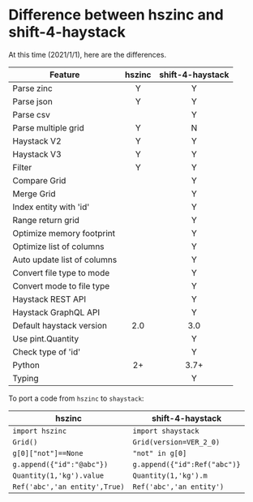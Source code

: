 # Difference between hszinc and shift-4-haystack

At this time (2021/1/1), here are the differences.

| Feature                        | hszinc | shift-4-haystack |
| ------------------------------ |:---:|:---:|
| Parse zinc                     |  Y  |  Y  |
| Parse json                     |  Y  |  Y  |
| Parse csv                      |     |  Y  |
| Parse multiple grid            |  Y  |  N  |
| Haystack V2                    |  Y  |  Y  |
| Haystack V3                    |  Y  |  Y  |
| Filter                         |  Y  |  Y  |
| Compare Grid                   |     |  Y  |
| Merge Grid                     |     |  Y  |
| Index entity with 'id'         |     |  Y  |
| Range return grid              |     |  Y  |
| Optimize memory footprint      |     |  Y  |
| Optimize list of columns       |     |  Y  |
| Auto update list of columns    |     |  Y  |
| Convert file type to mode      |     |  Y  |
| Convert mode to file type      |     |  Y  |
| Haystack REST API              |     |  Y  |
| Haystack GraphQL API           |     |  Y  |
| Default haystack version       | 2.0 | 3.0 |
| Use pint.Quantity              |     |  Y  |
| Check type of 'id'             |     |  Y  |
| Python                         | 2+  | 3.7+|
| Typing                         |     |  Y  |

To port a code from `hszinc` to `shaystack`:

|  hszinc                       | shift-4-haystack              |
| ----------------------------- | ----------------------------- |
| `import hszinc`               | `import shaystack`            |
| `Grid()`                      | `Grid(version=VER_2_0)`       |
| `g[0]["not"]==None`           | `"not" in g[0]`               |
| `g.append({"id":"@abc"})`     | `g.append({"id":Ref("abc")}`  |
| `Quantity(1,'kg').value`      | `Quantity(1,'kg').m`          |
| `Ref('abc','an entity',True)` | `Ref('abc','an entity')`      |
